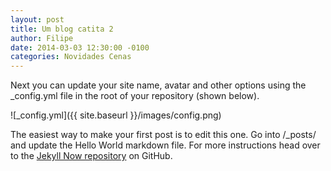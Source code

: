 ```yaml
---
layout: post
title: Um blog catita 2
author: Filipe
date: 2014-03-03 12:30:00 -0100
categories: Novidades Cenas
---
```


Next you can update your site name, avatar and other options using the _config.yml file in the root of your repository (shown below).

![_config.yml]({{ site.baseurl }}/images/config.png)

The easiest way to make your first post is to edit this one. Go into /_posts/ and update the Hello World markdown file. For more instructions head over to the [Jekyll Now repository](https://github.com/barryclark/jekyll-now) on GitHub.
